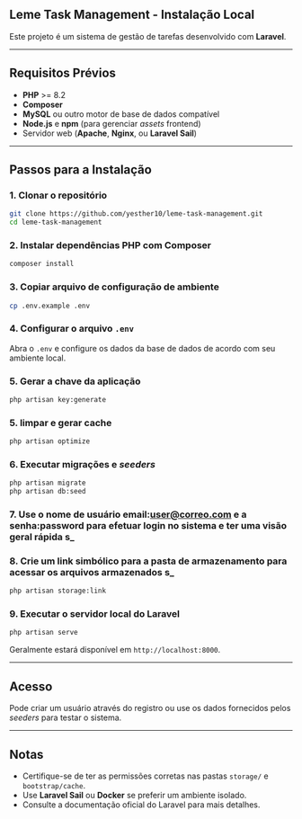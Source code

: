 ## Leme Task Management - Instalação Local

Este projeto é um sistema de gestão de tarefas desenvolvido com **Laravel**.

---

## Requisitos Prévios

-   **PHP** \>= 8.2
-   **Composer**
-   **MySQL** ou outro motor de base de dados compatível
-   **Node.js** e **npm** (para gerenciar _assets_ frontend)
-   Servidor web (**Apache**, **Nginx**, ou **Laravel Sail**)

---

## Passos para a Instalação

### 1\. Clonar o repositório

```bash
git clone https://github.com/yesther10/leme-task-management.git
cd leme-task-management
```

### 2\. Instalar dependências PHP com Composer

```bash
composer install
```

### 3\. Copiar arquivo de configuração de ambiente

```bash
cp .env.example .env
```

### 4\. Configurar o arquivo `.env`

Abra o `.env` e configure os dados da base de dados de acordo com seu ambiente local.

### 5\. Gerar a chave da aplicação

```bash
php artisan key:generate
```

### 5\. limpar e gerar cache

```bash
php artisan optimize
```

### 6\. Executar migrações e _seeders_

```bash
php artisan migrate
php artisan db:seed
```

### 7\. Use o nome de usuário email:user@correo.com e a senha:password para efetuar login no sistema e ter uma visão geral rápida s\_

### 8\. Crie um link simbólico para a pasta de armazenamento para acessar os arquivos armazenados s\_

```bash
php artisan storage:link
```

### 9\. Executar o servidor local do Laravel

```bash
php artisan serve
```

Geralmente estará disponível em `http://localhost:8000`.

---

## Acesso

Pode criar um usuário através do registro ou use os dados fornecidos pelos _seeders_ para testar o sistema.

---

## Notas

-   Certifique-se de ter as permissões corretas nas pastas `storage/` e `bootstrap/cache`.
-   Use **Laravel Sail** ou **Docker** se preferir um ambiente isolado.
-   Consulte a documentação oficial do Laravel para mais detalhes.

